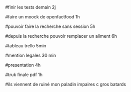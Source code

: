 #finir les tests demain           2j

#faire un moock de openfactfood   1h

#pouvoir faire la recherche sans session    5h

#depuis la recherche pouvoir remplacer un aliment 6h

#tableau trello 5min

#mention legales 30 min

#presentation  4h

#truk finale pdf 1h 

#ils viennent de ruiné mon paladin impaires c gros batards
